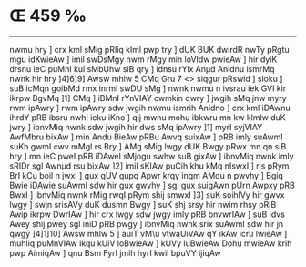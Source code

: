 # Œ 459 ‰
---
nwmu hry ] crx kml sMig pRIiq klml pwp try ] dUK BUK dwirdR nwTy
pRgtu mgu idKwieAw ] imil swDsMgy nwm rMgy min loVIdw pwieAw ] hir
dyiK drsnu ieC puMnI kul sMbUhw siB qry ] idnsu rYix Anµd Anidnu
ismrMq nwnk hir hry ]4]6]9]
Awsw mhlw 5 CMq Gru 7 <> siqgur pRswid ]
sloku ] suB icMqn goibMd rmx inrml swDU sMg ] nwnk nwmu n ivsrau
iek GVI kir ikrpw BgvMq ]1] CMq ] iBMnI rYnVIAY cwmkin qwry ]
jwgih sMq jnw myry rwm ipAwry ] rwm ipAwry sdw jwgih nwmu ismrih
Anidno ] crx kml iDAwnu ihrdY pRB ibsru nwhI ieku iKno ] qij mwnu
mohu ibkwru mn kw klmlw duK jwry ] ibnvMiq nwnk sdw jwgih hir dws
sMq ipAwry ]1] myrI syjVIAY AwfMbru bixAw ] min Andu BieAw pRBu
Awvq suixAw ] pRB imly suAwmI suKh gwmI cwv mMgl rs Bry ] AMg sMig
lwgy dUK Bwgy pRwx mn qn siB hry ] mn ieC pweI pRB iDAweI sMjogu swhw
suB gixAw ] ibnvMiq nwnk imly sRIDr sgl Awnµd rsu bixAw ]2] imil
sKIAw puCih khu kMq nIswxI ] ris pRym BrI kCu boil n jwxI ] gux gUV
gupq Apwr krqy ingm AMqu n pwvhy ] Bgiq Bwie iDAwie suAwmI sdw
hir gux gwvhy ] sgl gux suigAwn pUrn Awpxy pRB BwxI ] ibnvMiq
nwnk rMig rwqI pRym shij smwxI ]3] suK soihlVy hir gwvx lwgy ]
swjn srisAVy duK dusmn Bwgy ] suK shj srsy hir nwim rhsy pRiB Awip
ikrpw DwrIAw ] hir crx lwgy sdw jwgy imly pRB bnvwrIAw ] suB idvs
Awey shij pwey sgl iniD pRB pwgy ] ibnvMiq nwnk srix suAwmI sdw
hir jn qwgy ]4]1]10] Awsw mhlw 5 ] auiT vM\u vtwaUiVAw qY ikAw
icru lwieAw ] muhliq puMnVIAw ikqu kUiV loBwieAw ] kUVy luBwieAw Dohu
mwieAw krih pwp AimiqAw ] qnu Bsm FyrI jmih hyrI kwil bpuVY
ijiqAw
####
